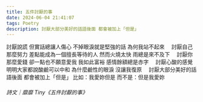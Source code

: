 ```yaml
---
title: 五件討厭的事
date: 2024-06-04 21:41:07
tags: Poetry
description: 討厭大部分美好的話語後面 都會被加上「但是」
---
```

討厭說謊
但實話總讓人傷心
不掉眼淚就是堅強的話
為何我站不起來
⠀
討厭自己那麼努力
差點能成為一個擅長等待的人
然而火燒太快
雨總是來不及下
⠀
討厭你那麼愛錢
卻一點也不願意愛我
我如此富裕
感情餘額總是赤字
⠀
討厭心酸的感覺
明明大家都說酸鹼可以中和
為什麼鹼性的眼淚
沒讓我復原
⠀
討厭大部分美好的話語後面
都會被加上「但是」
比如：我愛妳但是
而不是：但是我愛妳 

###### 詩文｜靡靡 Tiny《五件討厭的事》